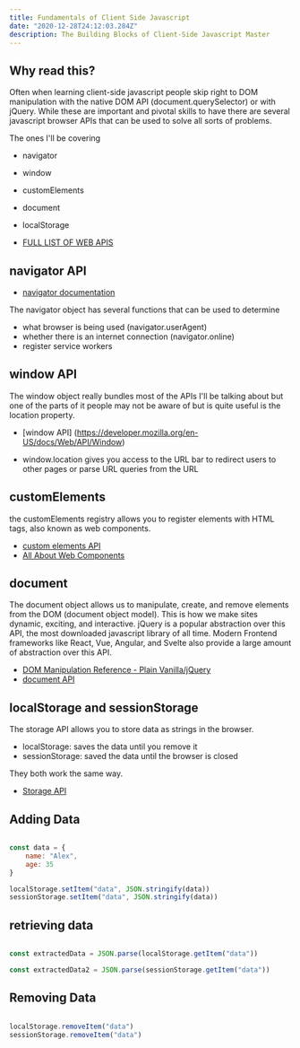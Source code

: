 ```yaml
---
title: Fundamentals of Client Side Javascript
date: "2020-12-28T24:12:03.284Z"
description: The Building Blocks of Client-Side Javascript Master
---
```


## Why read this?

Often when learning client-side javascript people skip right to DOM manipulation with the native DOM API (document.querySelector) or with jQuery. While these are important and pivotal skills to have there are several javascript browser APIs that can be used to solve all sorts of problems.

The ones I'll be covering

- navigator
- window
- customElements
- document
- localStorage

- [FULL LIST OF WEB APIS](https://developer.mozilla.org/en-US/docs/Web/API)

## navigator API

- [navigator documentation](https://developer.mozilla.org/en-US/docs/Web/API/Navigator)

The navigator object has several functions that can be used to determine

- what browser is being used (navigator.userAgent)
- whether there is an internet connection (navigator.online)
- register service workers

## window API

The window object really bundles most of the APIs I'll be talking about but one of the parts of it people may not be aware of but is quite useful is the location property.

- [window API] (https://developer.mozilla.org/en-US/docs/Web/API/Window)

- window.location gives you access to the URL bar to redirect users to other pages or parse URL queries from the URL

## customElements

the customElements registry allows you to register elements with HTML tags, also known as web components.

- [custom elements API](https://developer.mozilla.org/en-US/docs/Web/API/Window/customElements)
- [All About Web Components](https://tuts.alexmercedcoder.com/2020/WebComponentLibs/)

## document

The document object allows us to manipulate, create, and remove elements from the DOM (document object model). This is how we make sites dynamic, exciting, and interactive. jQuery is a popular abstraction over this API, the most downloaded javascript library of all time. Modern Frontend frameworks like React, Vue, Angular, and Svelte also provide a large amount of abstraction over this API.

- [DOM Manipulation Reference - Plain Vanilla/jQuery](https://tuts.alexmercedcoder.com/2020/jQuery/)
- [document API](https://developer.mozilla.org/en-US/docs/Web/API/Document)

## localStorage and sessionStorage

The storage API allows you to store data as strings in the browser.

- localStorage: saves the data until you remove it
- sessionStorage: saved the data until the browser is closed

They both work the same way.

- [Storage API](https://developer.mozilla.org/en-US/docs/Web/API/Storage_API)

## Adding Data

```js

const data = {
    name: "Alex",
    age: 35
}

localStorage.setItem("data", JSON.stringify(data))
sessionStorage.setItem("data", JSON.stringify(data))
```

## retrieving data

```js

const extractedData = JSON.parse(localStorage.getItem("data"))

const extractedData2 = JSON.parse(sessionStorage.getItem("data"))

```

## Removing Data

```js

localStorage.removeItem("data")
sessionStorage.removeItem("data")

```